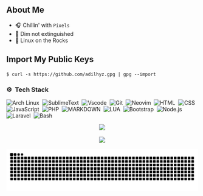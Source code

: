 ## About Me

- 🎧 Chillin' with `Pixels`
- 👾 Dim not extinguished
- 💬 Linux on the Rocks

## Import My Public Keys

```
$ curl -s https://github.com/adilhyz.gpg | gpg --import
```

### ⚙️ &nbsp;Tech Stack

![Arch Linux](https://skillicons.dev/icons?i=arch)&nbsp;
![SublimeText](https://skillicons.dev/icons?i=sublime)&nbsp;
![Vscode](https://skillicons.dev/icons?i=vscode)&nbsp;
![Git](https://skillicons.dev/icons?i=git)&nbsp;
![Neovim](https://skillicons.dev/icons?i=neovim)&nbsp;
![HTML](https://skillicons.dev/icons?i=html)&nbsp;
![CSS](https://skillicons.dev/icons?i=css)&nbsp;
![JavaScript](https://skillicons.dev/icons?i=javascript)&nbsp;
![PHP](https://skillicons.dev/icons?i=php)&nbsp;
![MARKDOWN](https://skillicons.dev/icons?i=markdown)&nbsp;
![LUA](https://skillicons.dev/icons?i=lua)&nbsp;
![Bootstrap](https://skillicons.dev/icons?i=bootstrap)&nbsp;
![Node.js](https://skillicons.dev/icons?i=nodejs)&nbsp;
![Laravel](https://skillicons.dev/icons?i=laravel)&nbsp;
![Bash](https://skillicons.dev/icons?i=bash)&nbsp;


<p align="center">
    <img align src="https://discord.c99.nl/widget/theme-4/874129346376392734.png">
    <!--img align src="https://lanyard.cnrad.dev/api/874129346376392734?theme=dark&bg=161a22&animated=false&hideDiscrim=true&borderRadius=30px&idleMessage=%20⌨%20AFK..."-->
</p>

<p align="center">   
  <!--img src="https://moe-counter.glitch.me/get/@adilhyz?theme=rule34"><br/><br/-->
  <!--img src="https://img.shields.io/badge/me@gmail.com-001337?logo=gmail&logoColor=white&style=for-the-badge&logoColor=red&labelColor=555"-->
  <a href="https://adilhyz.github.io">
    <img src="https://img.shields.io/badge/Blog-Adilhyz-001337?logo=ghost&style=social&logoColor=cyan&labelColor=555"/>
  </a>
</p>

<!-- grid-snake
### 📈 Github Activity Graph
-->
![snake](https://github.com/adilhyz/adilhyz/blob/output/github-contribution-grid-snake.svg)

<!--### 📈 &nbsp;GitHub Stats:
<p align=center>
<a href="https://github.com/adilhyz">
<img src="https://github-readme-stats.vercel.app/api?username=adilhyz&theme=algolia&hide_border=false&include_all_commits=true&count_private=true" width="355em">
<img src="https://github-readme-stats.vercel.app/api/top-langs/?username=adilhyz&theme=algolia&hide_border=false&include_all_commits=true&count_private=true&layout=compact" width="280em"><br><br>
<img src="https://github-profile-trophy.vercel.app/?username=AlyaKagerou&theme=algolia&no-frame=false&no-bg=true&margin-w=4">
</a>
</p>
-->

<!--div>
Here are some parrots🦜
    <img src="https://cultofthepartyparrot.com/parrots/hd/githubparrot.gif" width="30" height="30"/>
    <img src="https://cultofthepartyparrot.com/parrots/hd/phparrot.gif" width="30" height="30"/>
    <img src="https://cultofthepartyparrot.com/flags/hd/indonesiaparrot.gif" width="30" height="30"/>
    <img src="https://cultofthepartyparrot.com/parrots/asyncparrot.gif" width="36" height="30"/>
    <img src="https://cultofthepartyparrot.com/parrots/hd/imposterparrot.gif" width="30" height="30"/>
    <img src="https://cultofthepartyparrot.com/parrots/hd/jumpingparrot.gif" width="30" height="30"/>
    <img src="https://cultofthepartyparrot.com/parrots/hd/opensourceparrot.gif" width="30" height="30"/>
    <img src="https://cultofthepartyparrot.com/parrots/hd/dealwithitnowparrot.gif" width="30" height="30"/>
    <img src="https://cultofthepartyparrot.com/parrots/hd/hypnoparrotdark.gif" width="30" height="30"/>
    <img src="https://cultofthepartyparrot.com/guests/hd/dogeparrot.gif" width="30" height="30"/>
    <img src="https://cultofthepartyparrot.com/parrots/fixparrot.gif" width="36" height="30"/>
    <img src="https://cultofthepartyparrot.com/parrots/halalparrot.gif" width="30" height="30"/>
    <img src="https://cultofthepartyparrot.com/parrots/hd/spinningparrot.gif" width="30" height="30"/>
    <img src="https://cultofthepartyparrot.com/parrots/hd/levitationparrot.gif" width="30" height="30"/>
    <img src="https://cultofthepartyparrot.com/parrots/hd/meldparrot.gif" width="30" height="30"/>
    <img src="https://cultofthepartyparrot.com/parrots/slomoparrot.gif" width="30" height="30"/>
    <img src="https://cultofthepartyparrot.com/parrots/hd/moonwalkingparrot.gif" width="30" height="30"/>
    <img src="https://cultofthepartyparrot.com/parrots/hd/stableparrot.gif" width="30" height="30"/>
    <img src="https://cultofthepartyparrot.com/parrots/hd/scienceparrot.gif" width="30" height="30"/>
    <img src="https://cultofthepartyparrot.com/parrots/hd/pirateparrot.gif" width="30" height="30"/>
    <img src="https://cultofthepartyparrot.com/parrots/hd/footballparrot.gif" width="30" height="30"/>
    <img src="https://cultofthepartyparrot.com/parrots/hd/laptop_parrot.gif" width="30" height="30"/>
    <img src="https://cultofthepartyparrot.com/parrots/matrixparrot.gif" width="30" height="30"/>
    <img src="https://cultofthepartyparrot.com/parrots/deployparrot.gif" width="30" height="30"/>
</div>
